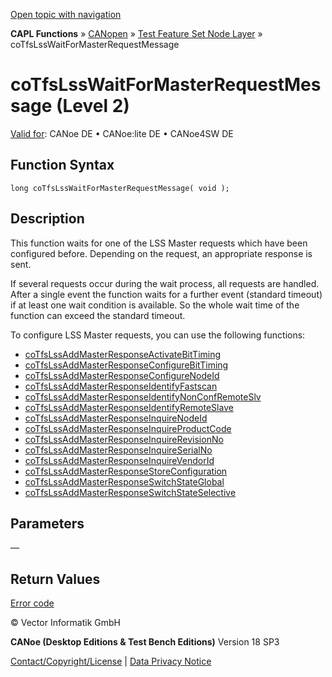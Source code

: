 [Open topic with navigation](../../../../../../CANoeDEFamily.htm#Topics/CAPLFunctions/CANopen/NodeLayerTFS/Functions/CAPLfunctionCoTfsLssWaitForMasterRequestMessage.md)

**CAPL Functions** » [CANopen](../../CAPLfunctionsCANopenOverview.md) » [Test Feature Set Node Layer](../CAPLfunctionsCANopenNLTFSLevelOverview.md) » coTfsLssWaitForMasterRequestMessage

# coTfsLssWaitForMasterRequestMessage (Level 2)

[Valid for](../../../../Shared/FeatureAvailability.md): CANoe DE • CANoe:lite DE • CANoe4SW DE

## Function Syntax

```plaintext
long coTfsLssWaitForMasterRequestMessage( void );
```

## Description

This function waits for one of the LSS Master requests which have been configured before. Depending on the request, an appropriate response is sent.

If several requests occur during the wait process, all requests are handled. After a single event the function waits for a further event (standard timeout) if at least one wait condition is available. So the whole wait time of the function can exceed the standard timeout.

To configure LSS Master requests, you can use the following functions:

- [coTfsLssAddMasterResponseActivateBitTiming](CAPLfunctionCoTfsLssAddMasterResponseActivateBitTiming.md)
- [coTfsLssAddMasterResponseConfigureBitTiming](CAPLfunctionCoTfsLssAddMasterResponseConfigureBitTiming.md)
- [coTfsLssAddMasterResponseConfigureNodeId](CAPLfunctionCoTfsLssAddMasterResponseConfigureNodeId.md)
- [coTfsLssAddMasterResponseIdentifyFastscan](CAPLfunctionCoTfsLssAddMasterResponseIdentifyFastscan.md)
- [coTfsLssAddMasterResponseIdentifyNonConfRemoteSlv](CAPLfunctionCoTfsLssAddMasterResponseIdentifyNonConfRemoteSlv.md)
- [coTfsLssAddMasterResponseIdentifyRemoteSlave](CAPLfunctionCoTfsLssAddMasterResponseIdentifyRemoteSlave.md)
- [coTfsLssAddMasterResponseInquireNodeId](CAPLfunctionCoTfsLssAddMasterResponseInquireNodeId.md)
- [coTfsLssAddMasterResponseInquireProductCode](CAPLfunctionCoTfsLssAddMasterResponseInquireProductCode.md)
- [coTfsLssAddMasterResponseInquireRevisionNo](CAPLfunctionCoTfsLssAddMasterResponseInquireRevisionNo.md)
- [coTfsLssAddMasterResponseInquireSerialNo](CAPLfunctionCoTfsLssAddMasterResponseInquireSerialNo.md)
- [coTfsLssAddMasterResponseInquireVendorId](CAPLfunctionCoTfsLssAddMasterResponseInquireVendorId.md)
- [coTfsLssAddMasterResponseStoreConfiguration](CAPLfunctionCoTfsLssAddMasterResponseStoreConfiguration.md)
- [coTfsLssAddMasterResponseSwitchStateGlobal](CAPLfunctionCoTfsLssAddMasterResponseSwitchStateGlobal.md)
- [coTfsLssAddMasterResponseSwitchStateSelective](CAPLfunctionCoTfsLssAddMasterResponseSwitchStateSelective.md)

## Parameters

—

## Return Values

[Error code](../CAPLfunctionsCANopenNLTFSErrorCodes.md)

© Vector Informatik GmbH

**CANoe (Desktop Editions & Test Bench Editions)** Version 18 SP3

[Contact/Copyright/License](../../../../Shared/ContactCopyrightLicense.md) | [Data Privacy Notice](https://www.vector.com/int/en/company/get-info/privacy-policy/)